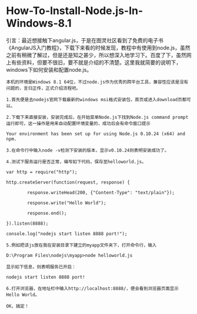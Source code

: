 How-To-Install-Node.js-In-Windows-8.1
=====================================

  引言：最近想接触下angular.js，于是在图灵社区看到了免费的电子书《AngularJS入门教程》，下载下来看的时候发现，教程中有使用到node.js，虽然之前有稍微了解过，但是还是知之甚少，所以想深入地学习下。百度了下，虽然网上有些资料，但要不很旧，要不就是介绍的不清楚。这里我就简要的说明下，windows下如何安装和配置node.js。
  
	本机的环境是Windows 8.1 64位，不过node.js作为优秀的跨平台工具，兼容性应该是没有问题的，言归正传，正式介绍流程吧。
	
	1.首先便是去nodejs官网下载最新的windows msi格式安装包，首页或进入download页都可以。
	
	2.下载下来直接安装，安装完成后，在开始菜单Node.js下找到Node.js command prompt运行即可，这一操作是用来自动配置环境变量的，成功后会有命令窗口提示
	
	Your environment has been set up for using Node.js 0.10.24 (x64) and npm.
	
	3.在命令行中输入node -v检测下安装的版本，显示v0.10.24则表明安装成功了。
	
	4.测试下服务运行是否正常，编写如下代码，保存至helloworld.js。
	
	var http = require("http");
	
	http.createServer(function(request, response) {  
	
    		response.writeHead(200, {"Content-Type": "text/plain"});  
    		
    		response.write("Hello World");  
    		
    		response.end();
    		
	}).listen(8888);
	
	console.log("nodejs start listen 8888 port!");
	
	5.例如把该js放在我在安装目录下建立的myapp文件夹下，打开命令行，输入
	
	D:\Program Files\nodejs\myapp>node helloworld.js
	
	显示如下信息，则表明服务已开启：
	
	nodejs start listen 8888 port!
	
	6.打开浏览器，在地址栏中输入http://localhost:8888/，便会看到浏览器页面显示Hello World。
	
	OK，搞定！
	
